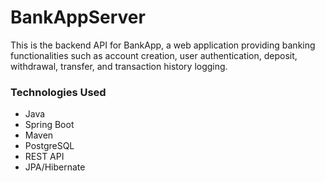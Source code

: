# BankAppServer
This is the backend API for BankApp, a web application providing banking functionalities such as account creation, user authentication, deposit, withdrawal, transfer, and transaction history logging.
### Technologies Used
- Java
- Spring Boot
- Maven
- PostgreSQL
- REST API
- JPA/Hibernate
